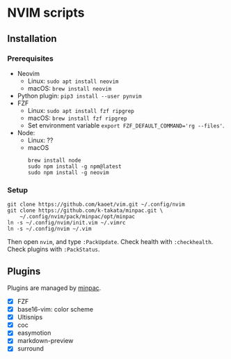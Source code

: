 NVIM scripts
====

## Installation

### Prerequisites

* Neovim
  * Linux: `sudo apt install neovim`
  * macOS: `brew install neovim`
* Python plugin: `pip3 install --user pynvim`
* FZF
  * Linux: `sudo apt install fzf ripgrep`
  * macOS: `brew install fzf ripgrep`
  * Set environment variable `export FZF_DEFAULT_COMMAND='rg --files'`.
* Node:
  * Linux: ??
  * macOS
    ```shell
    brew install node
    sudo npm install -g npm@latest
    sudo npm install -g neovim
    ```

### Setup

```shell
git clone https://github.com/kaoet/vim.git ~/.config/nvim
git clone https://github.com/k-takata/minpac.git \
    ~/.config/nvim/pack/minpac/opt/minpac
ln -s ~/.config/nvim/init.vim ~/.vimrc
ln -s ~/.config/nvim ~/.vim
```

Then open `nvim`, and type `:PackUpdate`. Check health with `:checkhealth`. Check plugins with `:PackStatus`.

## Plugins

Plugins are managed by [minpac](https://github.com/k-takata/minpac).

* [x] FZF
* [x] base16-vim: color scheme
* [x] Ultisnips
* [x] coc
* [x] easymotion
* [x] markdown-preview
* [x] surround
